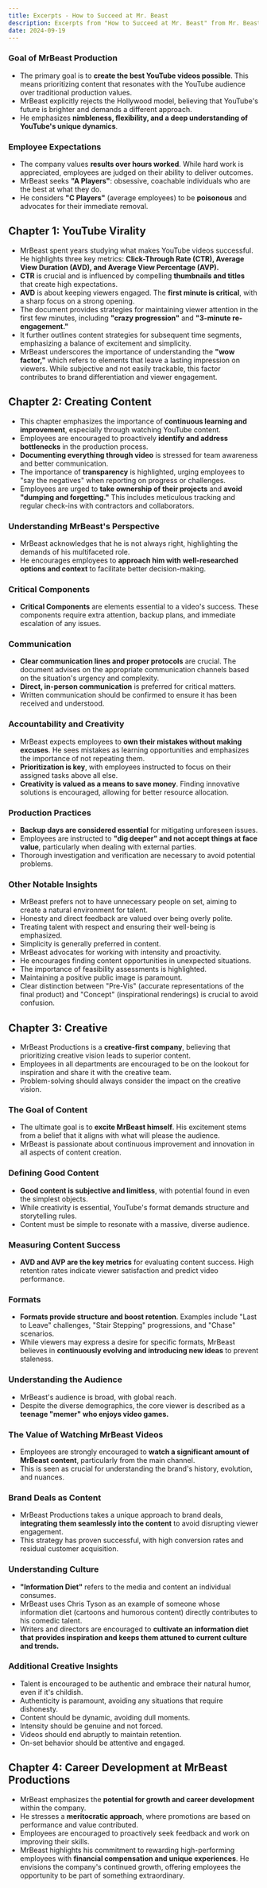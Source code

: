 ```yaml
---
title: Excerpts - How to Succeed at Mr. Beast
description: Excerpts from "How to Succeed at Mr. Beast" from Mr. Beast
date: 2024-09-19
---
```

### **Goal of MrBeast Production**

*   The primary goal is to **create the best YouTube videos possible**. This means prioritizing content that resonates with the YouTube audience over traditional production values.
*   MrBeast explicitly rejects the Hollywood model, believing that YouTube's future is brighter and demands a different approach. 
*   He emphasizes **nimbleness, flexibility, and a deep understanding of YouTube's unique dynamics**.

### **Employee Expectations**

*   The company values **results over hours worked**. While hard work is appreciated, employees are judged on their ability to deliver outcomes.
*   MrBeast seeks **"A Players"**: obsessive, coachable individuals who are the best at what they do. 
*   He considers **"C Players"** (average employees) to be **poisonous** and advocates for their immediate removal.

## **Chapter 1: YouTube Virality**

*   MrBeast spent years studying what makes YouTube videos successful. He highlights three key metrics: **Click-Through Rate (CTR), Average View Duration (AVD), and Average View Percentage (AVP).**
*   **CTR** is crucial and is influenced by compelling **thumbnails and titles** that create high expectations.
*   **AVD** is about keeping viewers engaged. The **first minute is critical**, with a sharp focus on a strong opening.
*   The document provides strategies for maintaining viewer attention in the first few minutes, including **"crazy progression"** and **"3-minute re-engagement."**
*   It further outlines content strategies for subsequent time segments, emphasizing a balance of excitement and simplicity.
*   MrBeast underscores the importance of understanding the **"wow factor,"** which refers to elements that leave a lasting impression on viewers. While subjective and not easily trackable, this factor contributes to brand differentiation and viewer engagement. 

## **Chapter 2: Creating Content**

*   This chapter emphasizes the importance of **continuous learning and improvement**, especially through watching YouTube content.
*   Employees are encouraged to proactively **identify and address bottlenecks** in the production process.
*   **Documenting everything through video** is stressed for team awareness and better communication. 
*   The importance of **transparency** is highlighted, urging employees to "say the negatives" when reporting on progress or challenges.
*   Employees are urged to **take ownership of their projects** and **avoid "dumping and forgetting."**  This includes meticulous tracking and regular check-ins with contractors and collaborators.

### **Understanding MrBeast's Perspective**

*   MrBeast acknowledges that he is not always right, highlighting the demands of his multifaceted role.
*   He encourages employees to **approach him with well-researched options and context** to facilitate better decision-making.

### **Critical Components**

*   **Critical Components** are elements essential to a video's success. These components require extra attention, backup plans, and immediate escalation of any issues.

### **Communication**

*   **Clear communication lines and proper protocols** are crucial. The document advises on the appropriate communication channels based on the situation's urgency and complexity. 
*   **Direct, in-person communication** is preferred for critical matters. 
*   Written communication should be confirmed to ensure it has been received and understood.

### **Accountability and Creativity**

*   MrBeast expects employees to **own their mistakes without making excuses**. He sees mistakes as learning opportunities and emphasizes the importance of not repeating them.
*   **Prioritization is key**, with employees instructed to focus on their assigned tasks above all else.
*   **Creativity is valued as a means to save money**. Finding innovative solutions is encouraged, allowing for better resource allocation.

### **Production Practices**

*   **Backup days are considered essential** for mitigating unforeseen issues. 
*   Employees are instructed to **"dig deeper" and not accept things at face value**, particularly when dealing with external parties. 
*   Thorough investigation and verification are necessary to avoid potential problems.

### **Other Notable Insights**

*   MrBeast prefers not to have unnecessary people on set, aiming to create a natural environment for talent. 
*   Honesty and direct feedback are valued over being overly polite. 
*   Treating talent with respect and ensuring their well-being is emphasized.
*   Simplicity is generally preferred in content.
*   MrBeast advocates for working with intensity and proactivity.
*   He encourages finding content opportunities in unexpected situations.
*   The importance of feasibility assessments is highlighted. 
*   Maintaining a positive public image is paramount. 
*   Clear distinction between "Pre-Vis" (accurate representations of the final product) and "Concept" (inspirational renderings) is crucial to avoid confusion.

## **Chapter 3: Creative**

*   MrBeast Productions is a **creative-first company**, believing that prioritizing creative vision leads to superior content.
*   Employees in all departments are encouraged to be on the lookout for inspiration and share it with the creative team.
*   Problem-solving should always consider the impact on the creative vision. 

### **The Goal of Content**

*   The ultimate goal is to **excite MrBeast himself**. His excitement stems from a belief that it aligns with what will please the audience.
*   MrBeast is passionate about continuous improvement and innovation in all aspects of content creation.

### **Defining Good Content**

*   **Good content is subjective and limitless**, with potential found in even the simplest objects.
*   While creativity is essential, YouTube's format demands structure and storytelling rules. 
*   Content must be simple to resonate with a massive, diverse audience.

### **Measuring Content Success**

*   **AVD and AVP are the key metrics** for evaluating content success.  High retention rates indicate viewer satisfaction and predict video performance.

### **Formats**

*   **Formats provide structure and boost retention**. Examples include "Last to Leave" challenges, "Stair Stepping" progressions, and "Chase" scenarios. 
*   While viewers may express a desire for specific formats, MrBeast believes in **continuously evolving and introducing new ideas** to prevent staleness.

### **Understanding the Audience**

*   MrBeast's audience is broad, with global reach. 
*   Despite the diverse demographics, the core viewer is described as a **teenage "memer" who enjoys video games.**

### **The Value of Watching MrBeast Videos**

*   Employees are strongly encouraged to **watch a significant amount of MrBeast content**, particularly from the main channel. 
*   This is seen as crucial for understanding the brand's history, evolution, and nuances.

### **Brand Deals as Content**

*   MrBeast Productions takes a unique approach to brand deals, **integrating them seamlessly into the content** to avoid disrupting viewer engagement. 
*   This strategy has proven successful, with high conversion rates and residual customer acquisition.

### **Understanding Culture**

*   **"Information Diet"** refers to the media and content an individual consumes. 
*   MrBeast uses Chris Tyson as an example of someone whose information diet (cartoons and humorous content) directly contributes to his comedic talent. 
*   Writers and directors are encouraged to **cultivate an information diet that provides inspiration and keeps them attuned to current culture and trends.**

### **Additional Creative Insights**

*   Talent is encouraged to be authentic and embrace their natural humor, even if it's childish. 
*   Authenticity is paramount, avoiding any situations that require dishonesty. 
*   Content should be dynamic, avoiding dull moments.
*   Intensity should be genuine and not forced. 
*   Videos should end abruptly to maintain retention.
*   On-set behavior should be attentive and engaged.

## **Chapter 4: Career Development at MrBeast Productions**

*   MrBeast emphasizes the **potential for growth and career development** within the company.
*   He stresses a **meritocratic approach**, where promotions are based on performance and value contributed. 
*   Employees are encouraged to proactively seek feedback and work on improving their skills. 
*   MrBeast highlights his commitment to rewarding high-performing employees with **financial compensation and unique experiences**.  He envisions the company's continued growth, offering employees the opportunity to be part of something extraordinary. 
